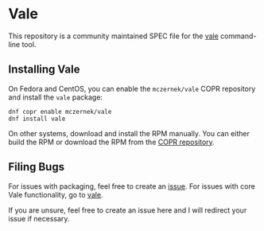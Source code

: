# Vale

This repository is a community maintained SPEC file for the 
[vale](https://github.com/errata-ai/vale) command-line tool.

## Installing Vale

On Fedora and CentOS, you can enable the `mczernek/vale` COPR repository and install the `vale` package:


```
dnf copr enable mczernek/vale
dnf install vale
```

On other systems, download and install the RPM manually.
You can either build the RPM or download the RPM from the [COPR repository](https://copr.fedorainfracloud.org/coprs/mczernek/vale/).

## Filing Bugs

For issues with packaging, feel free to create an [issue](https://github.com/obriend/vale-spec/issues).
For issues with core Vale functionality, go to [vale](https://github.com/errata-ai/vale/issues).

If you are unsure, feel free to create an issue here and I will redirect your issue if necessary.
